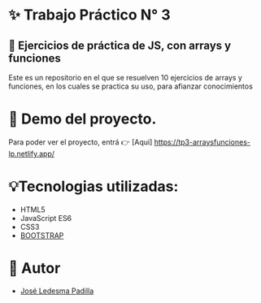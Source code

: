 # ✨ Trabajo Práctico N° 3

## 📓 Ejercicios de práctica de JS, con arrays y funciones

Este es un repositorio en el que se resuelven 10 ejercicios de arrays y funciones, en los cuales se practica su uso, para afianzar conocimientos

# 🎇 Demo del proyecto.

Para poder ver el proyecto, entrá 👉 [Aqui] https://tp3-arraysfunciones-lp.netlify.app/

# 💡Tecnologias utilizadas:

- HTML5
- JavaScript ES6
- CSS3
- [BOOTSTRAP](https://getbootstrap.com/docs/5.3/getting-started/introduction/)

# 📢 Autor

- [José Ledesma Padilla](https://github.com/ledesmapadilla)
